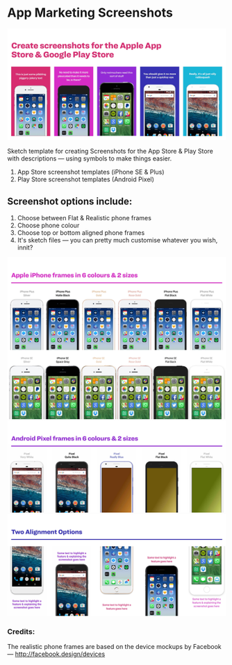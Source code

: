# App Marketing Screenshots
![App Marketing Screenshots](/Images%20for%20Readme/Intro.jpg)

Sketch template for creating Screenshots for the App Store & Play Store with descriptions — using symbols to make things easier.

1. App Store screenshot templates (iPhone SE & Plus)
2. Play Store screenshot templates (Android Pixel)

## Screenshot options include:
1. Choose between Flat & Realistic phone frames
2. Choose phone colour
4. Choose top or bottom aligned phone frames
5. It's sketch files — you can pretty much customise whatever you wish, innit?

![Select iPhone colours](/Images%20for%20Readme/iPhone%20Colours.jpg)
![Select Pixel Colours](/Images%20for%20Readme/Pixel%20Colours.jpg)
![Select between two alignment options](/Images%20for%20Readme/Alignment.jpg)

### Credits:
The realistic phone frames are based on the device mockups by Facebook — http://facebook.design/devices